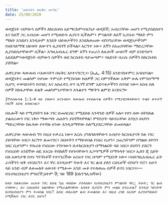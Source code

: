 ```yaml
---
title: 'ዕውነትን በፍቅር መናገር'
date: 25/08/2020
---
```


ወዳጅነት ብቻውን ሰዎችን ለክርስቶስ አይማርክም።በርካታ ወዳጆች; አብረናቸው መሆን የሚያስደስተን እና ከእኛ ጋር አብረው መሆን የሚወድዱ ሊኖሩን ቢችሉም፥ ምናልባት ለእኛ ኢየሱስ ማለት ምን ማለት እንደሆነ እንዲሁም እንዴት ህይወታችንን እንደለወጠው ብንነግራቸው ወዳጅነታችንም የዘለዓለማዊ ህይወት ለውጥን ሊያስገኝ ይችላል። እርግጥ ነው፥ እኛን በአጠገባቸው ማድረጋቸው ሊያስደስታቸውም ቢችል፥ እግዚአብሔር ደግሞ እኛን የጠራን ለሌሎች መዝናኛ ብቻ እንድንሆን አይደለም።ወዳጅነት ብቻውን ሰዎችን ወደ ክርስቶስ ባያመጣም፥ ባዕድነት በራሱ ሰዎችን ከክርስቶስ ያሸሻል።

ሐዋርያው ጳውሎስ ‹‹እውነትን በፍቅር እየተናገርን;›› (ኤፌ. 4:15) እንድናስተምር አሳስቦናል። ወዳጅነትና መልካም የሆነው ጥምረት የሚገነባው ከሰዎች ጋር በምንችለው አቅም ሁሉ የምንስማማ ሲሆን; ተቀባይነትን ስናሳይ; እና አስፈላጊ ሆኖ ሲገኝ ደግሞ አድናቆታችንን ስናሳይ ነው። እስቲ ስለ ሰዎች ከክፋታቸው ይልቅ መልካምነታቸውን አጉልተን ማየትን ልምድ እናድርግ።

`2ኛተሰሎንቄ 1:1–4 ላይ ያለውን እናንብቡ። ጳውሎስ የተሰሎንቄ ሰዎችን የሚያደንቅላቸውን ጥቂት ቀጥተኛ ነገሮች እስቲ እንዘርዝር።`

በሌሎች ላይ የሚያዩትን ክፉ ነገር በመሰርሰር የሚደሰቱ አንዳንድ ሰዎች አሉ። የሆነ ሰው በትክክል ያልሰራውን ነገር ነቅሶ ማውጣት ሐሴትን ያስገኝላቸዋል፤ ምክንያት ባይኖራቸው እንኳን ይህንን ማድረጋቸው ከሌላው የተሻሉ ሆነው እንዲሰማቸው ስለሚያደርጋቸው ይመስላል።

ሐዋርያው ጳውሎስ ግን የዚህ ተቃራኒ ነው። እርሱ ያገለገለባቸውን አብያተ ክርስቲያናት ክፉ ነገር ያይባቸው ነበር። እርግጥ ለመናገር፥ ስህተትን የማይቀበል የነበረ ሲሆን፥ ኃጢዓትንም በግልጽ ይኮንን ነበር ቢሆንም፥ ትኩረቱ የነበረው የገነባውን ቤተክርስቲያን በማጎልበት ላይ ነበር። ይህንን ያደርግ የነበረበት አንደኛው ዘዴ እነርሱ ትክክለኛ የሆኑባቸውን አጋጣሚዎች በማጉላት ነበር። ኤለን ጂ ኋይት ስለ አወንታዊ የሆኑ ግንኙነቶች የተናገረችው ዐረፍተ ነገር በጣም የሚደነቅ ነው። ‹‹በእግዚአብሔር ፊት ራሳችንን ዝቅ ብናደርግ፥ እና ቸር እንዲሁም ትሁት እና ገር ልብ ያለን ርህሩሆች ብንሆን ኖሮ፥ አሁን ላይ አንድ ብቻ ለቆመለት ዕውነት የሚቆሙ አንድ መቶ የተለወጡ ሰዎች ይኖሩ ነበር።››—የቤተክርስቲያን ምክሮች;ዕትም 9; ገጽ 189 (በእንግሊዝኛው)

`ከላይ ስለቀረበው ዐረፍተ ነገር እስቲ ጊዜ ወስደው ያሰላስሉ። ቤተክርስቲያን ምናልባት ቸር; ትሁት; ገር ልብ ያላቸው; እና ርህሩህነት ከልባቸው የሚፈልቅባቸው አባላት ቢኖሯት ምን መልክ ይኖራታል? እንዲህ ዓይነትዋ ቤተክርስቲያን ምን ትመስል ነበር? እስቲ ወደራስዎ ልብ ይመልከቱ እና በዚህ ረገድ እርስዎ ሊያስተካክሉት የሚችሉት ነገር ይኖር ይሆን?`